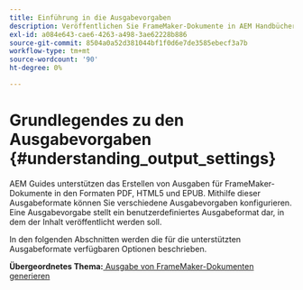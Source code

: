 ```yaml
---
title: Einführung in die Ausgabevorgaben
description: Veröffentlichen Sie FrameMaker-Dokumente in AEM Handbüchern. Erfahren Sie, wie Sie Ausgabe für FrameMaker-Dokumente in den Formaten PDF, HTML5 und EPUB generieren.
exl-id: a084e643-cae6-4263-a498-3ae62228b886
source-git-commit: 8504a0a52d381044bf1f0d6e7de3585ebecf3a7b
workflow-type: tm+mt
source-wordcount: '90'
ht-degree: 0%

---
```


# Grundlegendes zu den Ausgabevorgaben {#understanding_output_settings}

AEM Guides unterstützen das Erstellen von Ausgaben für FrameMaker-Dokumente in den Formaten PDF, HTML5 und EPUB. Mithilfe dieser Ausgabeformate können Sie verschiedene Ausgabevorgaben konfigurieren. Eine Ausgabevorgabe stellt ein benutzerdefiniertes Ausgabeformat dar, in dem der Inhalt veröffentlicht werden soll.

In den folgenden Abschnitten werden die für die unterstützten Ausgabeformate verfügbaren Optionen beschrieben.

**Übergeordnetes Thema:**[ Ausgabe von FrameMaker-Dokumenten generieren](fm-output-generatation.md)
